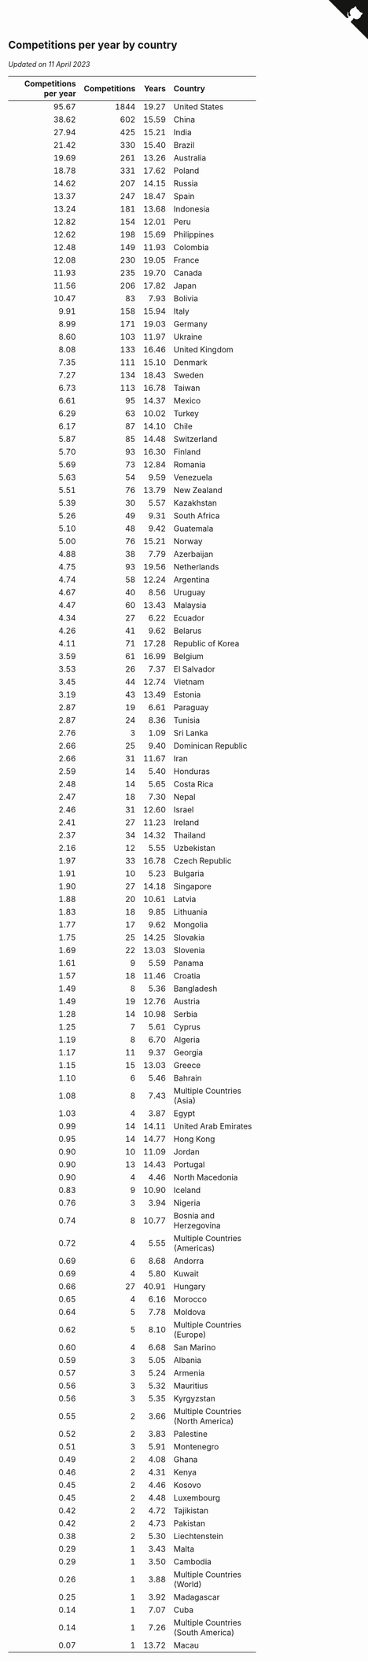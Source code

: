 ## Competitions per year by country

*Updated on 11 April 2023*

| Competitions per year | Competitions | Years | Country |
| ---: | ---: | ---: | :--- |
| 95.67 | 1844 | 19.27 | United States |
| 38.62 | 602 | 15.59 | China |
| 27.94 | 425 | 15.21 | India |
| 21.42 | 330 | 15.40 | Brazil |
| 19.69 | 261 | 13.26 | Australia |
| 18.78 | 331 | 17.62 | Poland |
| 14.62 | 207 | 14.15 | Russia |
| 13.37 | 247 | 18.47 | Spain |
| 13.24 | 181 | 13.68 | Indonesia |
| 12.82 | 154 | 12.01 | Peru |
| 12.62 | 198 | 15.69 | Philippines |
| 12.48 | 149 | 11.93 | Colombia |
| 12.08 | 230 | 19.05 | France |
| 11.93 | 235 | 19.70 | Canada |
| 11.56 | 206 | 17.82 | Japan |
| 10.47 | 83 | 7.93 | Bolivia |
| 9.91 | 158 | 15.94 | Italy |
| 8.99 | 171 | 19.03 | Germany |
| 8.60 | 103 | 11.97 | Ukraine |
| 8.08 | 133 | 16.46 | United Kingdom |
| 7.35 | 111 | 15.10 | Denmark |
| 7.27 | 134 | 18.43 | Sweden |
| 6.73 | 113 | 16.78 | Taiwan |
| 6.61 | 95 | 14.37 | Mexico |
| 6.29 | 63 | 10.02 | Turkey |
| 6.17 | 87 | 14.10 | Chile |
| 5.87 | 85 | 14.48 | Switzerland |
| 5.70 | 93 | 16.30 | Finland |
| 5.69 | 73 | 12.84 | Romania |
| 5.63 | 54 | 9.59 | Venezuela |
| 5.51 | 76 | 13.79 | New Zealand |
| 5.39 | 30 | 5.57 | Kazakhstan |
| 5.26 | 49 | 9.31 | South Africa |
| 5.10 | 48 | 9.42 | Guatemala |
| 5.00 | 76 | 15.21 | Norway |
| 4.88 | 38 | 7.79 | Azerbaijan |
| 4.75 | 93 | 19.56 | Netherlands |
| 4.74 | 58 | 12.24 | Argentina |
| 4.67 | 40 | 8.56 | Uruguay |
| 4.47 | 60 | 13.43 | Malaysia |
| 4.34 | 27 | 6.22 | Ecuador |
| 4.26 | 41 | 9.62 | Belarus |
| 4.11 | 71 | 17.28 | Republic of Korea |
| 3.59 | 61 | 16.99 | Belgium |
| 3.53 | 26 | 7.37 | El Salvador |
| 3.45 | 44 | 12.74 | Vietnam |
| 3.19 | 43 | 13.49 | Estonia |
| 2.87 | 19 | 6.61 | Paraguay |
| 2.87 | 24 | 8.36 | Tunisia |
| 2.76 | 3 | 1.09 | Sri Lanka |
| 2.66 | 25 | 9.40 | Dominican Republic |
| 2.66 | 31 | 11.67 | Iran |
| 2.59 | 14 | 5.40 | Honduras |
| 2.48 | 14 | 5.65 | Costa Rica |
| 2.47 | 18 | 7.30 | Nepal |
| 2.46 | 31 | 12.60 | Israel |
| 2.41 | 27 | 11.23 | Ireland |
| 2.37 | 34 | 14.32 | Thailand |
| 2.16 | 12 | 5.55 | Uzbekistan |
| 1.97 | 33 | 16.78 | Czech Republic |
| 1.91 | 10 | 5.23 | Bulgaria |
| 1.90 | 27 | 14.18 | Singapore |
| 1.88 | 20 | 10.61 | Latvia |
| 1.83 | 18 | 9.85 | Lithuania |
| 1.77 | 17 | 9.62 | Mongolia |
| 1.75 | 25 | 14.25 | Slovakia |
| 1.69 | 22 | 13.03 | Slovenia |
| 1.61 | 9 | 5.59 | Panama |
| 1.57 | 18 | 11.46 | Croatia |
| 1.49 | 8 | 5.36 | Bangladesh |
| 1.49 | 19 | 12.76 | Austria |
| 1.28 | 14 | 10.98 | Serbia |
| 1.25 | 7 | 5.61 | Cyprus |
| 1.19 | 8 | 6.70 | Algeria |
| 1.17 | 11 | 9.37 | Georgia |
| 1.15 | 15 | 13.03 | Greece |
| 1.10 | 6 | 5.46 | Bahrain |
| 1.08 | 8 | 7.43 | Multiple Countries (Asia) |
| 1.03 | 4 | 3.87 | Egypt |
| 0.99 | 14 | 14.11 | United Arab Emirates |
| 0.95 | 14 | 14.77 | Hong Kong |
| 0.90 | 10 | 11.09 | Jordan |
| 0.90 | 13 | 14.43 | Portugal |
| 0.90 | 4 | 4.46 | North Macedonia |
| 0.83 | 9 | 10.90 | Iceland |
| 0.76 | 3 | 3.94 | Nigeria |
| 0.74 | 8 | 10.77 | Bosnia and Herzegovina |
| 0.72 | 4 | 5.55 | Multiple Countries (Americas) |
| 0.69 | 6 | 8.68 | Andorra |
| 0.69 | 4 | 5.80 | Kuwait |
| 0.66 | 27 | 40.91 | Hungary |
| 0.65 | 4 | 6.16 | Morocco |
| 0.64 | 5 | 7.78 | Moldova |
| 0.62 | 5 | 8.10 | Multiple Countries (Europe) |
| 0.60 | 4 | 6.68 | San Marino |
| 0.59 | 3 | 5.05 | Albania |
| 0.57 | 3 | 5.24 | Armenia |
| 0.56 | 3 | 5.32 | Mauritius |
| 0.56 | 3 | 5.35 | Kyrgyzstan |
| 0.55 | 2 | 3.66 | Multiple Countries (North America) |
| 0.52 | 2 | 3.83 | Palestine |
| 0.51 | 3 | 5.91 | Montenegro |
| 0.49 | 2 | 4.08 | Ghana |
| 0.46 | 2 | 4.31 | Kenya |
| 0.45 | 2 | 4.46 | Kosovo |
| 0.45 | 2 | 4.48 | Luxembourg |
| 0.42 | 2 | 4.72 | Tajikistan |
| 0.42 | 2 | 4.73 | Pakistan |
| 0.38 | 2 | 5.30 | Liechtenstein |
| 0.29 | 1 | 3.43 | Malta |
| 0.29 | 1 | 3.50 | Cambodia |
| 0.26 | 1 | 3.88 | Multiple Countries (World) |
| 0.25 | 1 | 3.92 | Madagascar |
| 0.14 | 1 | 7.07 | Cuba |
| 0.14 | 1 | 7.26 | Multiple Countries (South America) |
| 0.07 | 1 | 13.72 | Macau |


<a href="https://github.com/jonatanklosko/wca_statistics" class="github-corner" aria-label="View source on Github"><svg width="80" height="80" viewBox="0 0 250 250" style="fill:#151513; color:#fff; position: absolute; top: 0; border: 0; right: 0;" aria-hidden="true"><path d="M0,0 L115,115 L130,115 L142,142 L250,250 L250,0 Z"></path><path d="M128.3,109.0 C113.8,99.7 119.0,89.6 119.0,89.6 C122.0,82.7 120.5,78.6 120.5,78.6 C119.2,72.0 123.4,76.3 123.4,76.3 C127.3,80.9 125.5,87.3 125.5,87.3 C122.9,97.6 130.6,101.9 134.4,103.2" fill="currentColor" style="transform-origin: 130px 106px;" class="octo-arm"></path><path d="M115.0,115.0 C114.9,115.1 118.7,116.5 119.8,115.4 L133.7,101.6 C136.9,99.2 139.9,98.4 142.2,98.6 C133.8,88.0 127.5,74.4 143.8,58.0 C148.5,53.4 154.0,51.2 159.7,51.0 C160.3,49.4 163.2,43.6 171.4,40.1 C171.4,40.1 176.1,42.5 178.8,56.2 C183.1,58.6 187.2,61.8 190.9,65.4 C194.5,69.0 197.7,73.2 200.1,77.6 C213.8,80.2 216.3,84.9 216.3,84.9 C212.7,93.1 206.9,96.0 205.4,96.6 C205.1,102.4 203.0,107.8 198.3,112.5 C181.9,128.9 168.3,122.5 157.7,114.1 C157.9,116.9 156.7,120.9 152.7,124.9 L141.0,136.5 C139.8,137.7 141.6,141.9 141.8,141.8 Z" fill="currentColor" class="octo-body"></path></svg></a><style>.github-corner:hover .octo-arm{animation:octocat-wave 560ms ease-in-out}@keyframes octocat-wave{0%,100%{transform:rotate(0)}20%,60%{transform:rotate(-25deg)}40%,80%{transform:rotate(10deg)}}@media (max-width:500px){.github-corner:hover .octo-arm{animation:none}.github-corner .octo-arm{animation:octocat-wave 560ms ease-in-out}}</style>
